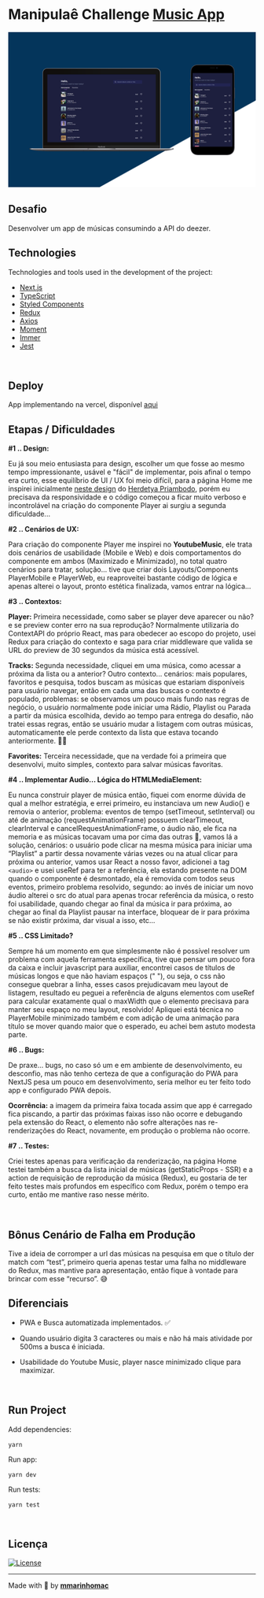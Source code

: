 # Manipulaê Challenge [Music App](https://next-manipulae-challenge.vercel.app/)
![Preview](github/preview.png)
<br>

## Desafio

Desenvolver um app de músicas consumindo a API do deezer.
<br>

## Technologies

Technologies and tools used in the development of the project:

- [Next.js](https://nextjs.org/)
- [TypeScript](https://www.typescriptlang.org/)
- [Styled Components](https://styled-components.com/)
- [Redux](https://redux.js.org/)
- [Axios](https://github.com/axios/axios)
- [Moment](https://github.com/moment/moment/)
- [Immer](https://immerjs.github.io/immer/)
- [Jest](https://jestjs.io/)
<br>

## Deploy

App implementando na vercel, disponível [aqui](https://next-manipulae-challenge.vercel.app/)
<br>

## Etapas / Dificuldades

**\#1 .. Design:**

Eu já sou meio entusiasta para design, escolher um que fosse ao mesmo tempo impressionante, usável e "fácil" de implementar, pois afinal o tempo era curto, esse equilíbrio de UI / UX foi meio difícil, para a página Home me inspirei inicialmente [neste design](https://dribbble.com/shots/15593083-Podcast-App) do [Herdetya Priambodo](https://dribbble.com/herdetya), porém eu precisava da responsividade e o código começou a ficar muito verboso e incontrolável na criação do componente Player ai surgiu a segunda dificuldade...

**\#2 .. Cenários de UX:**

Para criação do componente Player me inspirei no **YoutubeMusic**, ele trata dois cenários de usabilidade (Mobile e Web) e dois comportamentos do componente em ambos (Maximizado e Minimizado), no total quatro cenários para tratar, solução... tive que criar dois Layouts/Components PlayerMobile e PlayerWeb, eu reaproveitei bastante código de lógica e apenas alterei o layout, pronto estética finalizada, vamos entrar na lógica...

**\#3 .. Contextos:**

**Player:** Primeira necessidade, como saber se player deve aparecer ou não? e se preview conter erro na sua reprodução? Normalmente utilizaria do ContextAPI do próprio React, mas para obedecer ao escopo do projeto, usei Redux para criação do contexto e saga para criar middleware que valida se URL do preview de 30 segundos da música está acessível.

**Tracks:** Segunda necessidade, cliquei em uma música, como acessar a próxima da lista ou a anterior? Outro contexto... cenários: mais populares, favoritos e pesquisa, todos buscam as músicas que estariam disponíveis para usuário navegar, então em cada uma das buscas o contexto é populado, problemas: se observamos um pouco mais fundo nas regras de negócio, o usuário normalmente pode iniciar uma Rádio, Playlist ou Parada a partir da música escolhida, devido ao tempo para entrega do desafio, não tratei essas regras, então se usuário mudar a listagem com outras músicas, automaticamente ele perde contexto da lista que estava tocando anteriormente. 🤷‍♂️

**Favorites:** Terceira necessidade, que na verdade foi a primeira que desenvolvi, muito simples, contexto para salvar músicas favoritas.

**\#4 .. Implementar Audio... Lógica do HTMLMediaElement:**

Eu nunca construir player de música então, fiquei com enorme dúvida de qual a melhor estratégia, e errei primeiro, eu instanciava um new Audio() e removia o anterior, problema: eventos de tempo (setTimeout, setInterval) ou até de animação (requestAnimationFrame) possuem clearTimeout, clearInterval e cancelRequestAnimationFrame, o áudio não, ele fica na memoria e as músicas tocavam uma por cima das outras 🤯, vamos lá a solução, cenários: o usuário pode clicar na mesma música para iniciar uma “Playlist” a partir dessa novamente várias vezes ou na atual clicar para próxima ou anterior, vamos usar React a nosso favor, adicionei a tag ```<audio>``` e usei useRef para ter a referência, ela estando presente na DOM quando o componente é desmontado, ela é removida com todos seus eventos, primeiro problema resolvido, segundo: ao invés de iniciar um novo áudio alterei o src do atual para apenas trocar referência da música, o resto foi usabilidade, quando chegar ao final da música ir para próxima, ao chegar ao final da Playlist pausar na interface, bloquear de ir para próxima se não existir próxima, dar visual a isso, etc...

**\#5 .. CSS Limitado?**

Sempre há um momento em que simplesmente não é possível resolver um problema com aquela ferramenta específica, tive que pensar um pouco fora da caixa e incluir javascript para auxiliar, encontrei casos de títulos de músicas longos e que não haviam espaços (" "), ou seja, o css não consegue quebrar a linha, esses casos prejudicavam meu layout de listagem, resultado eu peguei a referência de alguns elementos com useRef para calcular exatamente qual o maxWidth que o elemento precisava para manter seu espaço no meu layout, resolvido! Apliquei está técnica no PlayerMobile minimizado também e com adição de uma animação para título se mover quando maior que o esperado, eu achei bem astuto modesta parte.

**\#6 .. Bugs:**

De praxe... bugs, no caso só um e em ambiente de desenvolvimento, eu desconfio, mas não tenho certeza de que a configuração do PWA para NextJS pesa um pouco em desenvolvimento, seria melhor eu ter feito todo app e configurado PWA depois.

**Ocorrência:** a imagem da primeira faixa tocada assim que app é carregado fica piscando, a partir das próximas faixas isso não ocorre e debugando pela extensão do React, o elemento não sofre alterações nas re-renderizações do React, novamente, em produção o problema não ocorre.

**\#7 .. Testes:**

Criei testes apenas para verificação da renderização, na página Home testei também a busca da lista inicial de músicas (getStaticProps - SSR) e a action de requisição de reprodução da música (Redux), eu gostaria de ter feito testes mais profundos em específico com Redux, porém o tempo era curto, então me mantive raso nesse mérito.

<br>

## Bônus Cenário de Falha em Produção

Tive a ideia de corromper a url das músicas na pesquisa em que o título der match com “test”, primeiro queria apenas testar uma falha no middleware do Redux, mas mantive para apresentação, então fique à vontade para brincar com esse “recurso”. 😅 
<br>

## Diferenciais

- PWA e Busca automatizada implementados. ✅

- Quando usuário digita 3 caracteres ou mais e não há mais atividade por 500ms a busca é iniciada.

- Usabilidade do Youtube Music, player nasce minimizado clique para maximizar.


<br>

## Run Project

Add dependencies:


```
yarn

```
Run app:


```
yarn dev

```
Run tests:


```
yarn test

```
<br>

## Licença
<a href="https://opensource.org/licenses/MIT">
    <img alt="License" src="https://img.shields.io/badge/license-MIT-ff512f?style=flat-square">
</a>
<br>

---
Made with 💖 by [**mmarinhomac**](https://github.com/mmarinhomac)